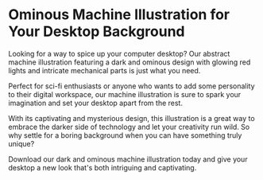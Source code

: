 <!--font:Poppins-->

# Ominous Machine Illustration for Your Desktop Background

Looking for a way to spice up your computer desktop? Our abstract machine illustration featuring a dark and ominous design with glowing red lights and intricate mechanical parts is just what you need.

Perfect for sci-fi enthusiasts or anyone who wants to add some personality to their digital workspace, our machine illustration is sure to spark your imagination and set your desktop apart from the rest.

With its captivating and mysterious design, this illustration is a great way to embrace the darker side of technology and let your creativity run wild. So why settle for a boring background when you can have something truly unique?

Download our dark and ominous machine illustration today and give your desktop a new look that's both intriguing and captivating.

<!--

Write me markdown content of website with wallpaper:

"A wallpaper featuring an abstract illustration of a dark and ominous machine, with glowing red lights and mechanical parts."

The header of the page should not be copy of the text but rather a real content of the website which is using this wallpaper.


---


# Dark and Mysterious Wallpaper for Your Desktop

Add a touch of intrigue to your computer desktop with our abstract wallpaper featuring a dark and ominous machine. The illustration is sure to catch the eye with its glowing red lights and intricate mechanical parts.

This wallpaper is perfect for those who love all things sci-fi and futuristic. It's also great for anyone who wants to add a little edge to their workspace or home computer setup.

Download our wallpaper today and give your desktop a new look that's both mysterious and captivating.


---


Heading should not include word "wallpaper". The website should not be about the wallpaper itself, wallpaper is just a related background, rewrite whole content.


---


# Embrace the Dark Side with our Abstract Machine Illustration

Looking to add a touch of mystery and intrigue to your computer desktop? Our abstract illustration featuring a dark and ominous machine is just what you need. With glowing red lights and intricate mechanical parts, this illustration is sure to catch the eye and spark the imagination.

Whether you're a sci-fi enthusiast or simply love all things futuristic, our abstract machine illustration is the perfect addition to your workspace or home computer setup. It's a great way to add a little edge and personality to your digital environment.

So why wait? Download our abstract machine illustration today and embrace the dark side in style.


---


Heading is too long, rewrite whole content.


---


# Add Some Mystery to Your Desktop with Our Abstract Machine Illustration

Looking for a way to give your computer desktop a new and intriguing look? Check out our abstract machine illustration featuring a dark and ominous design with glowing red lights and intricate mechanical parts.

This illustration is perfect for anyone who loves sci-fi or futuristic themes, or simply wants to add some personality to their digital workspace. It's a great way to embrace the dark side and spark your creativity.

With its unique and captivating design, our abstract machine illustration is sure to catch the eye and make your desktop stand out. So why settle for a boring background when you can have something truly unique?

Download our abstract machine illustration today and give your desktop a fresh new look that's both mysterious and captivating.


---


Heading is too long, rewrite whole content.


---


# Add Intrigue to Your Desktop with Our Dark and Ominous Machine Illustration

Looking for a way to spice up your computer desktop? Our abstract machine illustration featuring a dark and ominous design with glowing red lights and intricate mechanical parts is just what you need.

Perfect for sci-fi enthusiasts or anyone who wants to add some personality to their digital workspace, our machine illustration is sure to spark your imagination and set your desktop apart from the rest.

With its captivating and mysterious design, this illustration is a great way to embrace the darker side of technology and let your creativity run wild. So why settle for a boring background when you can have something truly unique?

Download our dark and ominous machine illustration today and give your desktop a new look that's both intriguing and captivating.


---


Write me a Google font which is best fitting for the website.

Pick from the list:
- Montserrat
- Poppins
- Alegreya
- Open Sans
- Dancing Script
- Lobster
- Orbitron
- Futura
- Barlow Condensed
- Playfair Display
- IBM Plex Sans
- Great Vibes
- Lato
- Inter
- Roboto
- Raleway
- Exo 2


Write just the font name nothing else.


---


Poppins

-->
